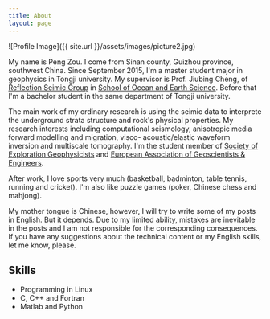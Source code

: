 ```yaml
---
title: About
layout: page
---
```

![Profile Image]({{ site.url }}/assets/images/picture2.jpg)

My name is Peng Zou. I come from Sinan county, Guizhou province, southwest China. 
Since September 2015, I'm a master student major in geophysics in Tongji university. 
My supervisor is Prof. Jiubing Cheng, of [Reflection Seimic Group](http://mgg.tongji.edu.cn/space/rsg/main.psp) 
in [School of Ocean and Earth Science](http://mgg.tongji.edu.cn). 
Before that I'm a bachelor student in the same department of Tongji university.

The main work of my ordinary research is using the seimic data to interprete the underground 
strata structure and rock's physical properties. My research interests including computational 
seismology, anisotropic media forward modelling and migration, visco- acoustic/elastic waveform 
inversion and multiscale tomography. I'm the student member of 
[Society of Exploration Geophysicists](http://seg.org/) and 
[European Association of Geoscientists & Engineers](http://eage.org/).

After work, I love sports very much (basketball, badminton, table tennis, running and cricket).
I'm also like puzzle games (poker, Chinese chess and mahjong). 
    
My mother tongue is Chinese, however, I will try to write some of my posts in English. But it depends. 
Due to my limited ability, mistakes are inevitable in the posts and I am not responsible for the 
corresponding consequences. If you have any suggestions about the technical content or my English 
skills, let me know, please.


<h2>Skills</h2>

<ul class="skill-list">
	<li>Programming in Linux</li>
	<li>C, C++ and Fortran</li>
	<li>Matlab and Python</li>
</ul>

